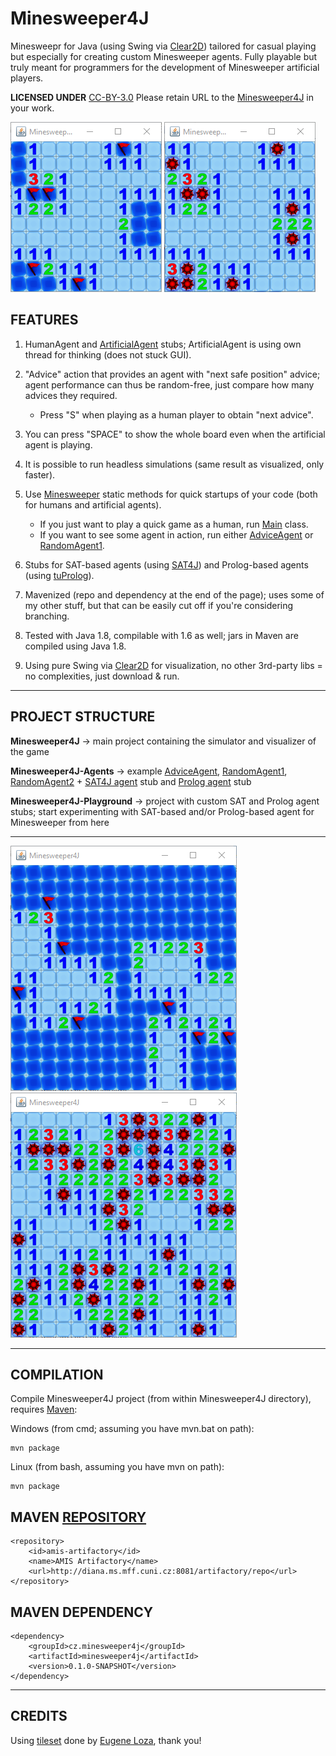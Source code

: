 # Minesweeper4J
Minesweepr for Java (using Swing via [Clear2D](http://github.com/kefik/Clear2D)) tailored for casual playing but especially for creating custom Minesweeper agents. Fully playable but truly meant for programmers for the development of Minesweeper artificial players.

**LICENSED UNDER** [CC-BY-3.0](https://creativecommons.org/licenses/by/3.0/) Please retain URL to the [Minesweeper4J](https://github.com/kefik/Minesweeper4J) in your work.

![alt tag](https://github.com/kefik/Minesweeper4J/raw/master/Minesweeper4J/Minesweeper-1.png)
![alt tag](https://github.com/kefik/Minesweeper4J/raw/master/Minesweeper4J/Minesweeper-2.png)

## FEATURES

1) HumanAgent and [ArtificialAgent](https://github.com/kefik/Minesweeper4J/blob/master/Minesweeper4J/src/main/java/cz/minesweeper4j/agents/ArtificialAgent.java) stubs; ArtificialAgent is using own thread for thinking (does not stuck GUI).

2) "Advice" action that provides an agent with "next safe position" advice; agent performance can thus be random-free, just compare how many advices they required.

    * Press "S" when playing as a human player to obtain "next advice".

3) You can press "SPACE" to show the whole board even when the artificial agent is playing.

4) It is possible to run headless simulations (same result as visualized, only faster).

5) Use [Minesweeper](https://github.com/kefik/Minesweeper4J/blob/master/Minesweeper4J/src/main/java/cz/minesweeper4j/Minesweeper.java) static methods for quick startups of your code (both for humans and artificial agents).

    * If you just want to play a quick game as a human, run [Main](https://github.com/kefik/Minesweeper4J/blob/master/Minesweeper4J/src/main/java/cz/minesweeper4j/Main.java) class.
    * If you want to see some agent in action, run either [AdviceAgent](https://github.com/kefik/Minesweeper4J/blob/master/Minesweeper4J-Agents/src/main/java/cz/minesweeper4j/agents/AdviceAgent.java) or [RandomAgent1](https://github.com/kefik/Minesweeper4J/blob/master/Minesweeper4J-Agents/src/main/java/cz/minesweeper4j/agents/RandomAgent1.java).

6) Stubs for SAT-based agents (using [SAT4J](http://www.sat4j.org/)) and Prolog-based agents (using [tuProlog](https://bitbucket.org/tuprologteam/tuprolog)).

7) Mavenized (repo and dependency at the end of the page); uses some of my other stuff, but that can be easily cut off if you're considering branching.

8) Tested with Java 1.8, compilable with 1.6 as well; jars in Maven are compiled using Java 1.8.

9) Using pure Swing via [Clear2D](http://github.com/kefik/Clear2D) for visualization, no other 3rd-party libs = no complexities, just download & run.

------------------------------------------------------------

## PROJECT STRUCTURE

**Minesweeper4J** -> main project containing the simulator and visualizer of the game

**Minesweeper4J-Agents** -> example [AdviceAgent](https://github.com/kefik/Minesweeper4J/blob/master/Minesweeper4J-Agents/src/main/java/cz/minesweeper4j/agents/AdviceAgent.java), [RandomAgent1](https://github.com/kefik/Minesweeper4J/blob/master/Minesweeper4J-Agents/src/main/java/cz/minesweeper4j/agents/RandomAgent1.java), [RandomAgent2](https://github.com/kefik/Minesweeper4J/blob/master/Minesweeper4J-Agents/src/main/java/cz/minesweeper4j/agents/RandomAgent2.java) + [SAT4J agent](https://github.com/kefik/Minesweeper4J/blob/master/Minesweeper4J-Agents/src/main/java/cz/minesweeper4j/agents/SATAgentBase.java) stub and [Prolog agent](https://github.com/kefik/Minesweeper4J/blob/master/Minesweeper4J-Agents/src/main/java/cz/minesweeper4j/agents/PrologAgentBase.java) stub

**Minesweeper4J-Playground** -> project with custom SAT and Prolog agent stubs; start experimenting with SAT-based and/or Prolog-based agent for Minesweeper from here

------------------------------------------------------------

![alt tag](https://github.com/kefik/Minesweeper4J/raw/master/Minesweeper4J/Minesweeper-3.png)
![alt tag](https://github.com/kefik/Minesweeper4J/raw/master/Minesweeper4J/Minesweeper-4.png)

------------------------------------------------------------

## COMPILATION

Compile Minesweeper4J project (from within Minesweeper4J directory), requires [Maven](https://maven.apache.org/):

Windows (from cmd; assuming you have mvn.bat on path):

    mvn package
    
Linux (from bash, assuming you have mvn on path):

    mvn package

## MAVEN [REPOSITORY](http://diana.ms.mff.cuni.cz:8081/artifactory)

    <repository>
        <id>amis-artifactory</id>
        <name>AMIS Artifactory</name>
        <url>http://diana.ms.mff.cuni.cz:8081/artifactory/repo</url>
    </repository>
    
## MAVEN DEPENDENCY

    <dependency>
        <groupId>cz.minesweeper4j</groupId>
        <artifactId>minesweeper4j</artifactId>
        <version>0.1.0-SNAPSHOT</version>
    </dependency>

------------------------------------------------------------

## CREDITS

Using [tileset](https://opengameart.org/content/minesweeper-tile-set) done by [Eugene Loza](https://opengameart.org/users/eugeneloza), thank you!